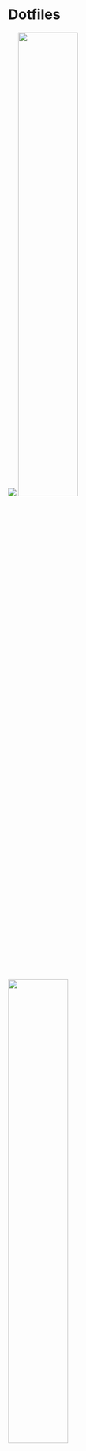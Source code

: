 # Dotfiles

<p float="center">
  <img src="https://github.com/Axenide/Dotfiles/assets/66109459/065b8c44-973f-4c43-be58-6b389d0a05c0">
  <img src="https://github.com/Axenide/Dotfiles/assets/66109459/7b0a447f-14aa-4dce-a2db-34b0feb6a760" width="49%" />
  <img src="https://github.com/Axenide/Dotfiles/assets/66109459/8cee6183-7484-4e8f-a79a-768967ae26f0" width="49%" /> 
</p>


# Rofi

Some Rofi applets that make my life easier.

- App Launcher

![](https://github.com/Axenide/Dotfiles/assets/66109459/21526780-7475-4602-879c-a41068a9ba97)

- Power Menu

![](https://github.com/Axenide/Dotfiles/assets/66109459/686ca869-9db2-46ce-88de-a241fd084ac9)

- Emojis

![](https://github.com/Axenide/Dotfiles/assets/66109459/829217a1-451d-4c33-b051-f7714b100245)

- Wallpaper Changer

![](https://github.com/Axenide/Dotfiles/assets/66109459/85ac16a4-8ec8-4f59-a197-49e2c3ea91d8)

- Tmux Session Manager

![](https://github.com/Axenide/Dotfiles/assets/66109459/df531fce-184a-4b80-82d0-2e7da3e7f0dc)

- Sound Manager

![](https://github.com/Axenide/Dotfiles/assets/66109459/3cbbdba4-8036-463c-8553-dfc3b1ffab69)

- Notes

![](https://github.com/Axenide/Dotfiles/assets/66109459/3d0b78aa-9f5a-416e-b3fe-f65ca28c9dca)

# Keybindings

| Keys                                         | Action                          |
|----------------------------------------------|---------------------------------|
| `SUPER + RETURN`                             | Open Kitty terminal             |
| `SUPER + SHIFT + RETURN`                     | Open floating Kitty terminal    |
| `SUPER + ALT + RETURN`                       | Open Kitty with slurp           |
| `SUPER + T`                                  | Tmux Session Manager            |
| `SUPER + C`                                  | Close window                    |
| `SUPER + SHIFT + Escape`                     | Exit Hyprland                   |
| `SUPER + E`                                  | File explorer                   |
| `SUPER + SHIFT + E`                          | Floating file explorer          |
| `SUPER + W`                                  | Firefox                         |
| `SUPER + SHIFT + W`                          | Private Firefox                 |
| `SUPER + L`                                  | Lock                            |
| `SUPER + R`                                  | App Launcher                    |
| `SUPER + Escape`                             | Powermenu                       |
| `SUPER + .`                                  | Emojis                          |
| `SUPER + ,`                                  | Wallpaper Selector              |
| `SUPER + V`                                  | Sound Manager                   |
| `SUPER + N`                                  | Notes                           |
| `Print`                                      | Save and copy screenshot        |
| `SHIFT + Print`                              | Copy screenshot                 |
| `SUPER + S`                                  | Save and copy area screenshot   |
| `SUPER + SHIFT + S`                          | Copy area screenshot            |
| `SUPER + B`                                  | Hide Waybar                     |
| `SUPER + ALT + B`                            | Restart Waybar                  |
| `SUPER + Space`                              | Toggle tiled/floating           |
| `SUPER + P`                                  | Toggle pseudo-tiling            |
| `SUPER + D`                                  | Toggle split                    |
| `SUPER + F`                                  | Fullscreen                      |
| `SUPER + SHIFT + F`                          | Fake Fullscreen                 |
| `SUPER + ALT + F`                            | Maximize                        |
| `SUPER + Y`                                  | Pin window                      |
| `SUPER + H`                                  | Center window                   |
| `SUPER + Arrows`                             | Move window focus               |
| `SUPER + SHIFT + Arrows`                     | Move tiled window               |
| `SUPER + CONTROL + Arrows`                   | Resize window                   |
| `SUPER + ALT + Arrows`                       | Move floating window            |
| `SUPER + [1-9][0]`                           | Change workspace [1-10]         |
| `SUPER + SHIFT + [1-9][0]`                   | Move window to workspace [1-10] |
| `SUPER + Z`                                  | Go to previous workspace        |
| `SUPER + SHIFT + Z`<br>`SUPER + Scroll Down` | Go to previous active workspace |
| `SUPER + X`                                  | Go to next workspace            |
| `SUPER + SHIFT + X`<br>`SUPER + Scroll Up`   | Go to next active workspace     |
| `SUPER + Left Click`                         | Drag window                     |
| `SUPER + Right Click`                        | Drag resize window              |

# Tmux Keybindings

### PREFIX is set to `CTRL + Space`.

| Keys              | Action             |
|:-----------------:|:------------------:|
| `PREFIX + /`      | Vertical split     |
| `PREFIX + -`      | Horizontal split   |

###### I'm going to sleep. I'll upload all the keybindings later.

<!-- Axenide GitHub Profile -->
<table>
  <tr>
    <!-- Columna de la imagen -->
    <td>
      <img src="https://images.weserv.nl/?url=https://avatars.githubusercontent.com/u/66109459?v=latest&h=512&w=512&fit=cover&mask=circle&maxage=1s" alt="Imagen de perfil">
    </td>
    <!-- Columna del contenido -->
    <td>
      <div align="justify">
        <!-- Profile -->
        <p align="left"><strong><samp>「</samp></strong></p>
        <p align="center">
          <samp>
            <b>
              Futuro ingeniero informático, tecnólogo, apasionado por la ciencia y cómo funciona el universo. Hago videos, música, dibujo, animación y diseño. También desarrollo videojuegos.
            </b>
            <br>
            <br>
            <b>
              ~ Adriano Tisera ~
            </b>
          </samp>
        </p>
        <p align="right"><strong><samp>」</samp></strong></p>
      </div>
    </td>
  </tr>
</table>

